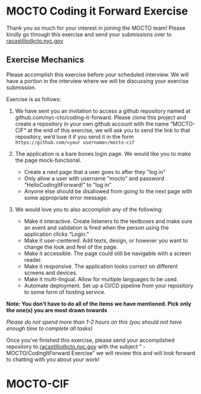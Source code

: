 # MOCTO Coding it Forward Exercise

Thank you so much for your interest in joining the MOCTO team! Please kindly go through this exercise and send your submissions over to racastillo@cto.nyc.gov

## Exercise Mechanics
Please accomplish this exercise before your scheduled interview. We will have a portion in the interview where we will be discussing your exercise submission.

Exercise is as follows:

1. We have sent you an invitation to access a github repository named at github.com/nyc-cto/coding-it-forward. Please clone this project and create a repository in your own github account with the name “MOCTO-CIF“ at the end of this exercise, we will ask you to send the link to that repository, we’d love it if you send it in the form `https://github.com/<your username>/mocto-cif`


2. The application is a bare bones login page. We would like you to make the page mock-functional. 
    * Create a next page that a user goes to after they "log in"
    * Only allow a user with username “mocto” and password “HelloCodingItForward!” to "log in"
    * Anyone else should be disallowed from going to the next page with some appropriate error message. 


3. We would love you to also accomplish any of the following:
    
    * Make it interactive. Create listeners to the textboxes and make sure an event and validation is fired when the person using the application clicks “Login.”
    * Make it user-centered. Add texts, design, or however you want to change the look and feel of the page.
    * Make it accessible. The page could still be navigable with a screen reader.
    * Make it responsive. The application looks correct on different screens and devices.
    * Make it multi-lingual. Allow for multiple languages to be used.
    * Automate deployment. Set up a CI/CD pipeline from your repository to some form of hosting service.

**Note: You don’t have to do all of the items we have mentioned. Pick only the one(s) you are most drawn towards** 

*Please do not spend more than 1-2 hours on this (you should not have enough time to complete all tasks)*

Once you’ve finished this exercise, please send your accomplished repository to racastillo@cto.nyc.gov with the subject “<Name> - MOCTO/CodingItForward Exercise” we will review this and will look forward to chatting with you about your work!

# MOCTO-CIF
